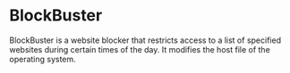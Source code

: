 # BlockBuster
BlockBuster is a website blocker that restricts access to a list of specified websites during certain times of the day. It modifies the host file of the operating system.
